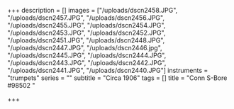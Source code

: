 +++
description = []
images = ["/uploads/dscn2458.JPG", "/uploads/dscn2457.JPG", "/uploads/dscn2456.JPG", "/uploads/dscn2455.JPG", "/uploads/dscn2454.JPG", "/uploads/dscn2453.JPG", "/uploads/dscn2452.JPG", "/uploads/dscn2451.JPG", "/uploads/dscn2448.JPG", "/uploads/dscn2447.JPG", "/uploads/dscn2446.jpg", "/uploads/dscn2445.JPG", "/uploads/dscn2444.JPG", "/uploads/dscn2443.JPG", "/uploads/dscn2442.JPG", "/uploads/dscn2441.JPG", "/uploads/dscn2440.JPG"]
instruments = "trumpets"
series = ""
subtitle = "Circa 1906"
tags = []
title = "Conn S-Bore #98502 "

+++
